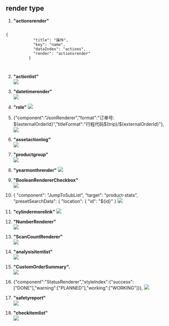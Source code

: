 
## render type #

1. **"actionsrender"**  
```

{
            "title": "操作",
            "key": "name",
            "dataIndex": "actions",
            "render": "actionsrender"
          }



```

2. **"actionlist"**  
![](images/actionlist.png)

3. **"datetimerender"**  
![](images/datetimerender.png)

4. **"role"** 
![](images/role.png)

5. {"component":"JsonRenderer","format":"订单号: ${externalOrderId}","titleFormat":"行程代码${trip}/${externalOrderId}"},  
![](images/special-JsonRender.png)

6. **"assetactionlog"**  
![](images/assetactionlog.png)

7. **"productgroup"**  
![](images/productgroup.png)

8. **"yearmonthrender"** 
![](images/productgroup.png)

9. **"BooleanRendererCheckbox"**  
![](images/BooleanRendererCheckbox.png)

10.  {
                "component": "JumpToSubList",
                "target": "product-stats",
                "presetSearchData": {
                  "location": {
                    "id": "${id}"
                  }
![](images/special-JumpToSubList.png)
                  

11. **"cylindermorelink"** 
![](images/cylindermorelink.png)

12. **"NumberRenderer"**  
![](images/NumberRenderer.png)

13. **"ScanCountRenderer"**  
![](images/ScanCountRenderer.png)

14. **"analysisitemlist"**  
![](images/analysisitemlist.png)

15. **"CustomOrderSummary".**  
![](images/CustomOrderSummary.png)


16. {"component":"StatusRenderer","styleIndex":{"success":["DONE"],"warning":["PLANNED"],"working":["WORKING"]}},
![](images/special-StatusRenderer.png)

17. **"safetyreport"**  
![](images/safetyreport.png)

18. **"checkitemlist"**  
![](images/checkitemlist.png)


